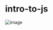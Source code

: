 # intro-to-js

 
![image](https://user-images.githubusercontent.com/63984422/147289499-bdc76121-7f5d-4c0e-af83-610ff6a81def.png)
